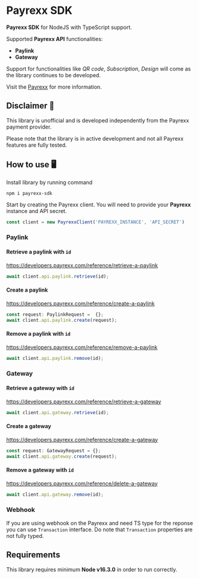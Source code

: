 # Payrexx SDK

**Payrexx SDK** for NodeJS with TypeScript support.

Supported **Payrexx API** functionalities:

- **Paylink**
- **Gateway**

Support for functionalities like *QR code*, *Subscription*, *Design* will come as the library continues to be developed.

Visit the [Payrexx](https://payrexx.com/) for more information.

## Disclaimer 🚧

This library is unofficial and is developed independently from the Payrexx payment provider.

Please note that the library is in active development and not all Payrexx features are fully tested.

## How to use 🖥️

Install library by running command

```shell
npm i payrexx-sdk
```

Start by creating the Payrexx client. You will need to provide your **Payrexx** instance and API secret.

```ts
const client = new PayrexxClient('PAYREXX_INSTANCE', 'API_SECRET')
```

### Paylink

#### Retrieve a paylink with `id`

<https://developers.payrexx.com/reference/retrieve-a-paylink>

```ts
await client.api.paylink.retrieve(id);
```

#### Create a paylink

<https://developers.payrexx.com/reference/create-a-paylink>

```ts
const request: PaylinkRequest =  {};
await client.api.paylink.create(request);
```

#### Remove a paylink with `id`

<https://developers.payrexx.com/reference/remove-a-paylink>

```ts
await client.api.paylink.remove(id);
```

### Gateway

#### Retrieve a gateway with `id`

<https://developers.payrexx.com/reference/retrieve-a-gateway>

```ts
await client.api.gateway.retrieve(id);
```

#### Create a gateway

<https://developers.payrexx.com/reference/create-a-gateway>

```ts
const request: GatewayRequest = {};
await client.api.gateway.create(request);
```

#### Remove a gateway with `id`

<https://developers.payrexx.com/reference/delete-a-gateway>

```ts
await client.api.gateway.remove(id);
```

### Webhook

If you are using webhook on the Payrexx and need TS type for the reponse you can use `Transaction` interface.
Do note that `Transaction` properties are not fully typed.

## Requirements

This library requires minimum **Node v16.3.0** in order to run correctly.
